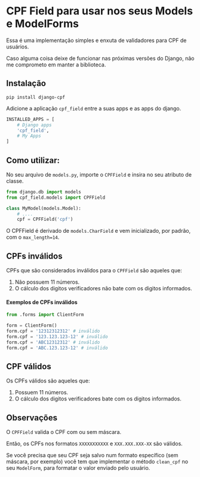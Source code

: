 # CPF Field para usar nos seus Models e ModelForms

Essa é uma implementação simples e enxuta de validadores para CPF de usuários.

Caso alguma coisa deixe de funcionar nas próximas versões do Django, não me comprometo em manter a biblioteca.

## Instalação

```console
pip install django-cpf
```

Adicione a aplicação `cpf_field` entre a suas apps e as apps do django.

```python
INSTALLED_APPS = [
    # Django apps
    'cpf_field',
    # My Apps
]
```

## Como utilizar:

No seu arquivo de `models.py`, importe o `CPFField` e insira no seu atributo de classe.

```python
from django.db import models
from cpf_field.models import CPFField

class MyModel(models.Model):
    # ....
    cpf = CPFField('cpf')

```

O CPFField é derivado de `models.CharField` e vem inicializado, por padrão, com o `max_length=14`.

## CPFs inválidos

CPFs que são considerados inválidos para o ``CPFField`` são aqueles que:

1. Não possuem 11 números.
2. O cálculo dos digitos verificadores não bate com os digitos informados.

#### Exemplos de CPFs inválidos

```python
from .forms import ClientForm

form = ClientForm()
form.cpf = '12312312312' # inválido
form.cpf = '123.123.123-12' # inválido
form.cpf = 'ABC12312312' # inválido
form.cpf = 'ABC.123.123-12' # inválido
```

## CPF válidos

Os CPFs válidos são aqueles que:

1. Possuem 11 números.
2. O cálculo dos digitos verificadores bate com os digitos informados.

## Observações

O `CPFField` valida o CPF com ou sem máscara.

Então, os CPFs nos formatos `XXXXXXXXXXX` e `XXX.XXX.XXX-XX` são válidos.

Se você precisa que seu CPF seja salvo num formato específico (sem máscara, por exemplo) você tem que implementar o
método `clean_cpf` no seu `ModelForm`, para formatar o valor enviado pelo usuário.
